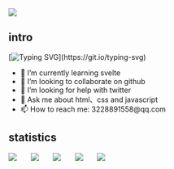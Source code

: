 <img src="https://img2.imgtp.com/2024/04/08/SwszssvR.png" />

## intro

[![Typing SVG](https://readme-typing-svg.herokuapp.com?font=Fira+Code&size=30&pause=1000&random=false&width=435&lines=Hey%2C+I+am+smauel!)](https://git.io/typing-svg)

<div>
  <ul>
    <li>🌱 I’m currently learning svelte</li> 
    <li>👯 I’m looking to collaborate on github</li>
    <li>🤔 I’m looking for help with twitter</li>
    <li>💬 Ask me about html、css and javascript</li>
    <li>📫 How to reach me: 3228891558@qq.com</li>
  </ul>
</div>

## statistics


<div>
  <img src="https://badgen.net/static/code%20style/standard/f2a" />
  &nbsp; &nbsp; &nbsp;
  <img src="https://badgen.net/static/license/MIT/blue" />
   &nbsp; &nbsp; &nbsp;
  <img src="https://badgen.net/peertube/framatube.org/followers/framasoft?icon=peertube" />
   &nbsp; &nbsp; &nbsp;
  <img src="https://badgen.net/npm/v/express" />
   &nbsp; &nbsp; &nbsp;
  <img src="https://badgen.net/gitlab/stars/fdroid/fdroidclient" />
</div>
